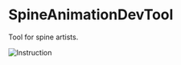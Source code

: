 # SpineAnimationDevTool
Tool for spine artists.

![Instruction](https://github.com/user-attachments/assets/9faf3a26-4c96-41ba-9dc4-e0e0274590ca)
